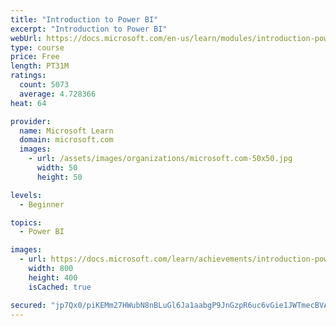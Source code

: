 ```yaml
---
title: "Introduction to Power BI"
excerpt: "Introduction to Power BI"
webUrl: https://docs.microsoft.com/en-us/learn/modules/introduction-power-bi/
type: course
price: Free
length: PT31M
ratings:
  count: 5073
  average: 4.728366
heat: 64

provider:
  name: Microsoft Learn
  domain: microsoft.com
  images:
    - url: /assets/images/organizations/microsoft.com-50x50.jpg
      width: 50
      height: 50

levels:
  - Beginner

topics:
  - Power BI

images:
  - url: https://docs.microsoft.com/learn/achievements/introduction-power-bi-social.png
    width: 800
    height: 400
    isCached: true

secured: "jp7Qx0/piKEMm27HWubN8nBLuGl6Ja1aabgP9JnGzpR6uc6vGie1JWTmecBVAt76sPLhNNty1jFDF/N2gu8/oGvNusuUHOfj/mfzzWzN3+leP3bi17IQIMmWVQB/k/bxBddR+T9y0lx255PgYNgQk8/WTc1RNpZXhMl87NfTiq1PrI0vQUf5wF7fkOh1PWgF6fnxgJAEDuhf7G/3G+MlPQ2FssOhpDhJq4KC6rjSFwrFybNYm+zwjxYls31G6Oy4m1F5cewGHAFTb++YBb6ZzriZbtW0Vkl9g+BsxivwQ16/CfdDhjuqp64wtvlRHp/dOA3RY05Ur0/09cJhaawmB04Jy0LqBVmgKqglkwSJ4gr3z6pjax4p0JiK/Nr8UOVY5OVe0adM08hdfY75THhyC5XJg5IKKuxW8jgX5O/d+ps=;N/ZaKVUvPECUmKBQkLbOrQ=="
---
```


